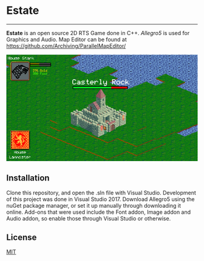 # Estate
- - - -
**Estate** is an open source 2D RTS Game done in C++.
*Allegro5* is used for Graphics and Audio.
Map Editor can be found at https://github.com/Archiving/ParallelMapEditor/

![Showcase Image](ParallelEngine/images/showcase.png)

## Installation

Clone this repository, and open the .sln file with Visual Studio. Development of this project was done in Visual Studio 2017.
Download Allegro5 using the nuGet package manager, or set it up manually through downloading it online. 
Add-ons that were used include the Font addon, Image addon and Audio addon, so enable those through Visual Studio or otherwise.

## License
[MIT](https://opensource.org/licenses/MIT)
